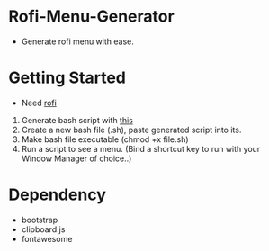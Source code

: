 # Rofi-Menu-Generator
- Generate rofi menu with ease.

# Getting Started
- Need [rofi](https://github.com/davatorium/rofi)
1. Generate bash script with [this](https://csaratakij.github.io/RofiMenuGenerator)
2. Create a new bash file (.sh), paste generated script into its.
3. Make bash file executable (chmod +x file.sh)
4. Run a script to see a menu. (Bind a shortcut key to run with your Window Manager of choice..)

# Dependency
- bootstrap
- clipboard.js
- fontawesome

